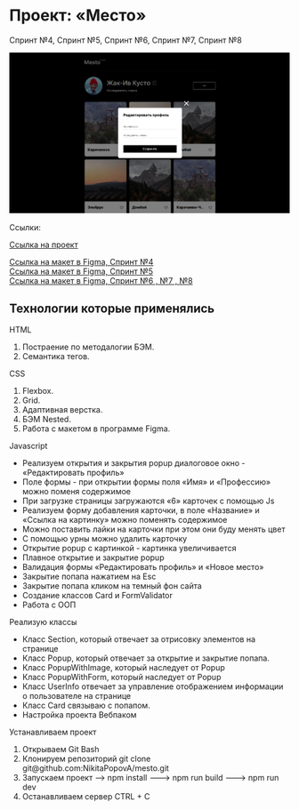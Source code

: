 <h1>Проект: «Место»</h1>

<p>Спринт №4, Спринт №5, Спринт №6, Спринт №7, Спринт №8</p>

<img src="https://github.com/NikitaPopovA/mesto/blob/main/src/images/main-avatar.png" alt="Место-аватар">

<p>Ссылки:</p>

<a href="https://nikitapopova.github.io/mesto/" target="_blank">Ссылка на проект</a>

<a href="https://www.figma.com/file/2cn9N9jSkmxD84oJik7xL7/JavaScript.-Sprint-4?node-id=0%3A1&t=iJ0Sl0goebIQUHDu-0" target="_blank">Ссылка на макет в Figma, Спринт №4</a> </br>
<a href="https://www.figma.com/file/bjyvbKKJN2naO0ucURl2Z0/JavaScript.-Sprint-5?node-id=0%3A1&t=7zbjRTWSREchaRfl-0" target="_blank">Ссылка на макет в Figma, Спринт №5</a> </br>
<a href="https://www.figma.com/file/kRVLKwYG3d1HGLvh7JFWRT/JavaScript.-Sprint-6?node-id=0-1&t=oUg5C1Yq0GsYJfz5-0" target="_blank">Ссылка на макет в Figma, Спринт №6 , №7 , №8</a> </br>

<h2>Технологии которые применялись</h2>

<p>HTML</p>
<ol>
  <li>Постраение по методалогии БЭМ.</li>
  <li>Семантика тегов.</li>
</ol>

<p>CSS</p>
<ol>
  <li>Flexbox.</li>
  <li>Grid.</li>
  <li>Адаптивная верстка.</li>
  <li>БЭМ Nested.</li>
  <li>Работа с макетом в программе Figma.</li>
</ol>

<p>Javascript</p>
<ul>
  <li>Реализуем открытия и закрытия popup диалоговое окно - «Редактировать профиль»</li>
  <li>Поле формы - при открытии формы поля «Имя» и «Профессию» можно поменя содержимое</li>
  <li>При загрузке страницы загружаются «6» карточек с помощью Js</li>
  <li>Реализуем форму добавления карточки, в поле «Название» и «Ссылка на картинку» можно поменять содержимое</li>
  <li>Можно поставить лайки на карточки при этом они буду менять цвет</li>
  <li>С помощью урны можно удалить карточку</li>
  <li>Открытие popup с картинкой - картинка увеличивается</li>
  <li>Плавное открытие и закрытие popup</li>
  <li>Валидация формы «Редактировать профиль» и «Новое место»</li>
  <li>Закрытие попапа нажатием на Esc</li>
  <li>Закрытие попапа кликом на темный фон сайта</li>
  <li>Создание классов Card и FormValidator</li>
  <li>Работа с ООП</li>
</ul>

<p>Реализую классы</p>
<ul>
  <li>Класс Section, который отвечает за отрисовку элементов на странице</li>
  <li>Класс Popup, который отвечает за открытие и закрытие попапа.</li>
  <li>Класс PopupWithImage, который наследует от Popup</li>
  <li>Класс PopupWithForm, который наследует от Popup</li>
  <li>Класс UserInfo отвечает за управление отображением информации о пользователе на странице</li>
  <li>Класс Card связываю c попапом.</li>
  <li>Настройка проекта Вебпаком</li>
</ul>

<p>Устанавливаем проект</p>
<ol>
  <li>Открываем Git Bash</li>
  <li>Клонируем репозиторий git clone git@github.com:NikitaPopovA/mesto.git</li>
  <li>Запускаем проект --> npm install ---> npm run build ---> npm run dev</li>
  <li>Останавливаем сервер CTRL + C</li>
</ol>
